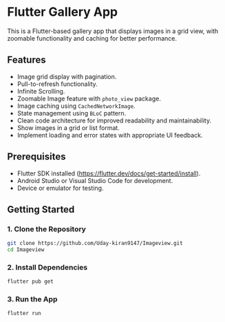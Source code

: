 # Flutter Gallery App

This is a Flutter-based gallery app that displays images in a grid view, with zoomable functionality and caching for better performance.

## Features

- Image grid display with pagination.
- Pull-to-refresh functionality.
- Infinite Scrolling.
- Zoomable Image feature with `photo_view` package.
- Image caching using `CachedNetworkImage`.
- State management using `BLoC` pattern.
- Clean code architecture for improved readability and maintainability.
- Show images in a grid or list format.
- Implement loading and error states with appropriate UI feedback.
## Prerequisites

- Flutter SDK installed (https://flutter.dev/docs/get-started/install).
- Android Studio or Visual Studio Code for development.
- Device or emulator for testing.

## Getting Started

### 1. Clone the Repository
```bash
git clone https://github.com/Uday-kiran9147/Imageview.git
cd Imageview
```

### 2. Install Dependencies
```bash
flutter pub get
```

### 3. Run the App
```bash
flutter run
```

